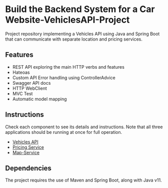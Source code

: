 # Build the Backend System for a Car Website-VehiclesAPI-Project

Project repository implementing a Vehicles API using Java and Spring Boot that can communicate with separate location and pricing services.

## Features
- REST API exploring the main HTTP verbs and features
- Hateoas
- Custom API Error handling using ControllerAdvice
- Swagger API docs
- HTTP WebClient
- MVC Test
- Automatic model mapping
## Instructions

Check each component to see its details and instructions. Note that all three applications
should be running at once for full operation.

- [Vehicles API](vehicles-api/README.md)
- [Pricing Service](pricing-service/README.md)
- [Map-Service](map-service/README.md)

## Dependencies

The project requires the use of Maven and Spring Boot, along with Java v11.
